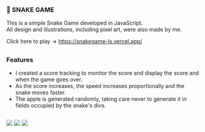 ### 🐍 SNAKE GAME 

This is a simple Snake Game developed in JavaScript. <br>
All design and illustrations, including pixel art, were also made by me.

Click here to play -> https://snakegame-ls.vercel.app/

##

### Features

- I created a score tracking to monitor the score and display the score and when the game goes over.
- As the score increases, the speed increases proportionally and the snake moves faster.
- The apple is generated randomly, taking care never to generate it in fields occupied by the snake's divs.

##

<div> 
    <img src="https://img.shields.io/badge/Figma-16692c?style=for-the-badge&logo=figma&logoColor=white">
    <img src="https://img.shields.io/badge/Vercel-000000?style=for-the-badge&logo=vercel&logoColor=white">
    <img src="https://img.shields.io/badge/JavaScript-323330?style=for-the-badge&logo=javascript&logoColor=F7DF1E">
</div>
